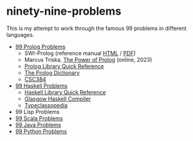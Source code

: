 # ninety-nine-problems
This is my attempt to work through the famous 99 problems in different languages.
- [99 Prolog Problems](https://web.archive.org/web/20170324220754/https://sites.google.com/site/prologsite/prolog-problems)
    - SWI-Prolog (reference manual [HTML](https://www.swi-prolog.org/pldoc/doc_for?object=manual) / [PDF](https://www.swi-prolog.org/download/stable/doc/SWI-Prolog-8.2.4.pdf))
    - Marcus Triska, [The Power of Prolog](https://www.metalevel.at/prolog) (online, 2023)
    - [Prolog Library Quick Reference](https://ksvi.mff.cuni.cz/~dingle/2022-3/npp/prolog_reference.html)
    - [The Prolog Dictionary](http://www.cse.unsw.edu.au/~billw/prologdict.html)
    - [CSC384](http://www.cs.toronto.edu/~sheila/384/w11/Prolog/prolog-tutorial-part1.pdf)
- [99 Haskell Problems](https://wiki.haskell.org/H-99:_Ninety-Nine_Haskell_Problems)
    - [Haskell Library Quick Reference](https://ksvi.mff.cuni.cz/~dingle/2022-3/npp/haskell_library.html)
    - [Glasgow Haskell Compiler](https://www.haskell.org/ghc/)
    - [Typeclassopedia](https://wiki.haskell.org/Typeclassopedia)
- 99 Lisp Problems
- [99 Scala Problems](https://aperiodic.net/phil/scala/s-99/)
- [99 Java Problems](https://tech.tonyballantyne.com/java/99-java-problems/)
- [99 Python Problems](https://tech.tonyballantyne.com/python/99-python-problems/)
